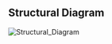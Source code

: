 ## Structural Diagram


![Structural_Diagram](https://user-images.githubusercontent.com/98817564/153273356-7f3f22ac-4bc5-4fdb-97fe-010e46ee57b1.png)
